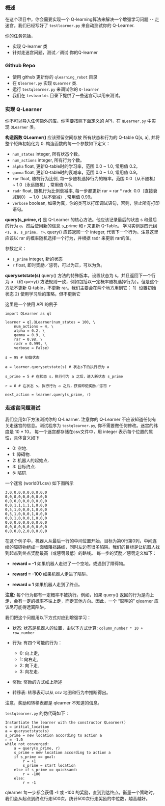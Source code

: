 ### 概述
在这个项目中，你会需要实现一个 Q-learning算法来解决一个增强学习问题 -- 走迷宫。我们已经写好了 `testlearner.py` 来自动测试你的 Q-Learner. 

你的任务包括，

- 实现 Q-learner 类
- 针对走迷宫问题，测试／调试 你的Q-learner
 
### Github Repo
- 使用 github 更新你的 `qlearning_robot` 目录
- 在 `Qlearner.py` 实现 `QLearner` 类.
- 运行 `testqlearner.py` 来调试你的 `Q-learner`
- 我们在 `testworlds` 目录下提供了一些迷宫可以用来测试。


### 实现 Q-Learner
你不可以导入任何额外的库，你需要按照下面定义的 API，在 `QLearner.py` 中实现 `QLearner` 类。 

**构造函数 QLearner()** 应该预留空间存放 所有状态和行为的 Q-table Q[s, a], 并将整个矩阵初始化为 0. 构造函数的每一个参数如下定义：

- `num_states` integer, 所有状态个数。
- `num_actions` integer, 所有行为个数。
- `alpha` float, 更新Q-table时的学习率，范围 0.0 ~ 1.0, 常用值 0.2。
- `gamma` float, 更新Q-table时的衰减率，范围 0.0 ~ 1.0, 常用值 0.9。
- `rar` float, 随机行为比例, 每一步随机选择行为的概率。范围 0.0（从不随机） ~ 1.0（永远随机）, 常用值 0.5。
- `radr` float, 随机行为比例衰减率, 每一步都更新 rar = rar * radr. 0.0（直接衰减到0） ~ 1.0（从不衰减）, 常用值 0.99。
- `verbose` boolean, 如果为真，你的类可以打印调试语句，否则，禁止所有打印语句。

**query(s_prime, r)** 是 Q-Learner 的核心方法。他应该记录最后的状态 s 和最后的行为 a，然后使用新的信息 s_prime 和 r 来更新 Q-Table。 学习实例是四元组 `<s, a, s_prime, r>`. query() 应该返回一个 integer, 代表下一个行为。注意这里应该以 rar 的概率随机选择一个行为，并根据 radr 来更新 rar的值。

参数定义：

- `s_prime` integer, 新的状态
- `r` float, 即时奖励／惩罚，可以为正，可以为负。
 
**querysetstate(s)** query() 方法的特殊版本。设置状态为 s，并且返回下一个行为 a （和 query() 方法规则一致，例如包括以一定概率随机选择行为）。但是这个方法不更新 Q-table，不更新 rar。我们主要会在两个地方用到它： 1）设置初始状态 2) 使用学习后的策略，但不更新它

这里是一个使用 API 的例子

```
import QLearner as ql

learner = ql.QLearner(num_states = 100, \ 
    num_actions = 4, \
    alpha = 0.2, \
    gamma = 0.9, \
    rar = 0.98, \
    radr = 0.999, \
    verbose = False)

s = 99 # 初始状态

a = learner.querysetstate(s) # 状态s下的执行行为 a

s_prime = 5 # 在状态 s，执行行为 a 之后，进入新状态 s_prime

r = 0 # 在状态 s，执行行为 a 之后，获得即使奖励／惩罚 r

next_action = learner.query(s_prime, r)
```

### 走迷宫问题测试
我们会用如下方法测试你的 Q-Learner. 注意你的 Q-Learner 不应该知道任何有关走迷宫的信息。测试程序为 `testqlearner.py`, 你不需要做任何修改。迷宫的纬度是 10 * 10， 每一个迷宫都存储在csv文件中，用 integer 表示每个位置的属性，具体含义如下

- 0: 空地.
- 1: 障碍物.
- 2: 机器人的起始点.
- 3: 目标终点.
- 5: 陷阱.

一个迷宫 (world01.csv) 如下图所示 

```
3,0,0,0,0,0,0,0,0,0
0,0,0,0,0,0,0,0,0,0
0,0,0,0,0,0,0,0,0,0
0,0,1,1,1,1,1,0,0,0
0,5,1,0,0,0,1,0,0,0
0,5,1,0,0,0,1,0,0,0
0,0,1,0,0,0,1,0,0,0
0,0,0,0,0,0,0,0,0,0
0,0,0,0,0,0,0,0,0,0
0,0,0,0,2,0,0,0,0,0
```

在这个例子中，机器人从最后一行的中间位置开始，目标为第0行第0列，中间连续的障碍物组成一面墙阻挡路线，同时左边有很多陷阱。我们的目标是让机器人找到起点到终点奖励最高（或惩罚最低）的路线。 每一步的奖励／惩罚定义如下：

- **reward = -1** 如果机器人走进了一个空地，或遇到了障碍物。

- **reward = -100** 如果机器人走进了陷阱。

- **reward = 1** 如果机器人走到了终点。
 
**注意:** 每个行为都有一定概率不被执行。例如，如果 query() 返回的行为是向上走，会有一定的概率不往上走，而走其他方向。因此，一个 “聪明的” qlearner 应该尽可能得远离陷阱。

我们把这个问题用以下方式对应到增强学习：

- 状态: 状态是机器人的位置，由以下方式计算: `column_number * 10 + row_number` 
- 行为: 有四个可能的行为： 
	- 0: 向上走, 
	- 1: 向右走, 
	- 2: 向下走, 
	- 3: 向左走.
	
- 奖励: 奖励的方式如上所述 
- 转移表: 转移表可以从 csv 地图和行为中推断得出。

注意，奖励和转移表都是 qlearner 不知道的信息。 

`testqlearner.py` 的伪代码如下： 

```
Instantiate the learner with the constructor QLearner()
s = initial_location
a = querysetstate(s)
s_prime = new location according to action a
r = -1.0
while not converged:
    a = query(s_prime, r) 
    s_prime = new location according to action a
    if s_prime == goal:
        r = +1
        s_prime = start location
    else if s_prime == quicksand:
        r = -100
    else:
        r = -1
```

qlearner 每一步都会获得 -1 或 -100 的奖励，直到到达终点。衡量一个策略时，我们会从起点到终点行走500次，统计500次行走奖励的中位数，越高越好。